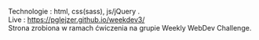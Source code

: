Technologie : html, css(sass), js/jQuery .
<br>Live : https://pglejzer.github.io/weekdev3/
<br>Strona zrobiona w ramach ćwiczenia na grupie Weekly WebDev Challenge.
